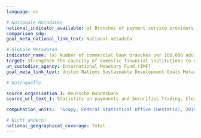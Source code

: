 ```yaml
---
language: en

# Nationale Metadaten
national_indicator_available: a) Branches of payment service providers <br> b) ATMs of national payment service providers
comparison_sdg:
goal_meta_national_link_text: National metadata

# Globale Metadaten
indicator_name: (a) Number of commercial bank branches per 100,000 adults and (b) number of automated teller machines (ATMs) per 100,000 adults
target: Strengthen the capacity of domestic financial institutions to encourage and expand access to banking, insurance and financial services for all
un_custodian_agency: International Monetary Fund (IMF)
goal_meta_link_text: United Nations Sustainable Development Goals Metadata

# Datenquelle

source_organisation_1: Deutsche Bundesbank
source_url_text_1: Statistics on paymnents and Securities Trading, Clearing and Settlement in Germany 2007 to 2013 – Institutions offering payment services to non-MFIs, table 4<br>Statistics on paymnents and Securities Trading, Clearing and Settlement in Germany 2013 to 2017 – Institutions offering payment services to non-MFIs, table 4<br>Statistics on paymnents and Securities Trading, Clearing and Settlement in Germany 2007 to 2013 – Terminals provided by resident PSPs - ATMs, table 5<br>2013 to 2017 – Terminals provided by resident PSPs - ATMs, table 5

computation_units:  "&copy; Federal Statistical Office (Destatis), 2019"

# Nicht ändern!
national_geographical_coverage: Total
---
```

